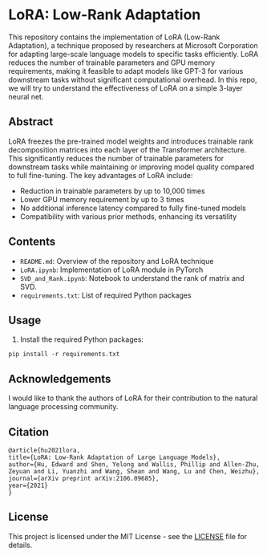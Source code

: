 # LoRA: Low-Rank Adaptation

This repository contains the implementation of LoRA (Low-Rank Adaptation), a technique proposed by researchers at Microsoft Corporation for adapting large-scale language models to specific tasks efficiently. 
LoRA reduces the number of trainable parameters and GPU memory requirements, making it feasible to adapt models like GPT-3 for various downstream tasks without significant computational overhead. In this repo, we will try to understand the effectiveness of LoRA on a simple 3-layer neural net.

## Abstract

LoRA freezes the pre-trained model weights and introduces trainable rank decomposition matrices into each layer of the Transformer architecture. This significantly reduces the number of trainable parameters for downstream tasks while maintaining or improving model quality compared to full fine-tuning. The key advantages of LoRA include:
- Reduction in trainable parameters by up to 10,000 times
- Lower GPU memory requirement by up to 3 times
- No additional inference latency compared to fully fine-tuned models
- Compatibility with various prior methods, enhancing its versatility

## Contents

- `README.md`: Overview of the repository and LoRA technique
- `LoRA.ipynb`: Implementation of LoRA module in PyTorch
- `SVD_and_Rank.ipynb`: Notebook to understand the rank of matrix and SVD.
- `requirements.txt`: List of required Python packages

## Usage

1. Install the required Python packages:

```
pip install -r requirements.txt
```


## Acknowledgements

I would like to thank the authors of LoRA for their contribution to the natural language processing community.


## Citation
```
@article{hu2021lora,
title={LoRA: Low-Rank Adaptation of Large Language Models},
author={Hu, Edward and Shen, Yelong and Wallis, Phillip and Allen-Zhu, Zeyuan and Li, Yuanzhi and Wang, Shean and Wang, Lu and Chen, Weizhu},
journal={arXiv preprint arXiv:2106.09685},
year={2021}
}
```

## License

This project is licensed under the MIT License - see the [LICENSE](LICENSE) file for details.
